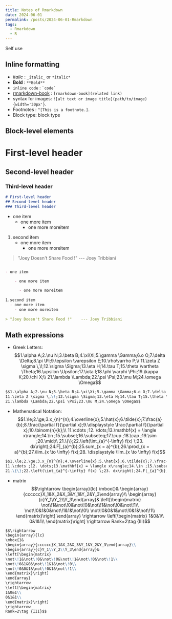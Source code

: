 ```yaml
---
title: Notes of Rmarkdown
date: 2024-06-01
permalink: /posts/2024-06-01-Rmarkdown
tags:
  - Rmarkdown
  - R
---
```


Self use


## Inline formatting

- _italic_ :  `_italic_` or `*italic*`
- **Bold** : `**Bold**`
- `inline code` :  `` `code` ``
- [rmarkdown-book](https://bookdown.org/yihui/rmarkdown/) : `[rmarkdown-book](related link)`
- syntax for images: `![alt text or image title](path/to/image){width='30px'}`. 
- Footnotes : `^[This is a footnote.]`.
- Block type:
    block type

## Block-level elements

# First-level header
## Second-level header
### Third-level header

```markdown
# First-level header
## Second-level header
### Third-level header
```

- one item
    - one more item
      - one more moreitem
      
1. second item
    - one more item
        - one more moreitem
        
> "Joey Doesn't Share Food !"    --- Joey Tribbiani

```markdown

- one item

    - one more item
    
      - one more moreitem
      
1.second item
  - one more item
    - one more moreitem
        
> "Joey Doesn't Share Food !"    --- Joey Tribbiani
```




## Math expressions

- Greek Letters: $$1.\alpha A;2.\nu N;3.\beta B;4.\xi\Xi;5.\gamma \Gamma;6.o O;7.\delta \Delta;8.\pi \Pi;9.\epsilon \varepsilon E;10.\rho\varrho P;\\
11.\zeta Z \sigma \,\!;12.\sigma \Sigma;13.\eta H;14.\tau T;15.\theta \vartheta \Theta;16.\upsilon \Upsilon;17.\iota I;18.\phi \varphi \Phi;19.\kappa K;20.\chi X;\\
21.\lambda \Lambda;22.\psi \Psi;23.\mu M;24.\omega \Omega$$

```markdown
$$1.\alpha A;2.\nu N;3.\beta B;4.\xi\Xi;5.\gamma \Gamma;6.o O;7.\delta \Delta;8.\pi \Pi;9.\epsilon \varepsilon E;10.\rho\varrho P;\\
11.\zeta Z \sigma \,\!;12.\sigma \Sigma;13.\eta H;14.\tau T;15.\theta \vartheta \Theta;16.\upsilon \Upsilon;17.\iota I;18.\phi \varphi \Phi;19.\kappa K;20.\chi X;\\
21.\lambda \Lambda;22.\psi \Psi;23.\mu M;24.\omega \Omega$$
```

- Mathematical Notation: $$1.\le;2.\ge;3.x_{n}^{n};4.\overline{x};5.\hat{x};6.\tilde{x};7.\frac{a}{b};8.\frac{\partial f}{\partial x};9.\displaystyle \frac{\partial f}{\partial x};10.\binom{n}{k};\\
11.\cdots ;12. \dots;13.\mathbf{x} = \langle x\rangle;14.\in ;15.\subset;16.\subseteq;17.\cup ;18.\cap ;19.\sim ;20.\mid;\\
21.\{\};22.\left(\int_{a}^{-\infty} f(x) \;23. dx\right);24.F|_{a}^{b};25.sum_{x = a}^{b};26.\prod_{x = a}^{b};27.\lim_{x \to \infty} f(x);28. \displaystyle \lim_{x \to \infty} f(x)$$


```markdown
$$1.\le;2.\ge;3.x_{n}^{n};4.\overline{x};5.\hat{x};6.\tilde{x};7.\frac{a}{b};8.\frac{\partial f}{\partial x};9.\displaystyle \frac{\partial f}{\partial x};10.\binom{n}{k};\\
11.\cdots ;12. \dots;13.\mathbf{x} = \langle x\rangle;14.\in ;15.\subset;16.\subseteq;17.\cup ;18.\cap ;19.\sim ;20.\mid;\\
21.\{\};22.\left(\int_{a}^{-\infty} f(x) \;23. dx\right);24.F|_{a}^{b};25.sum_{x = a}^{b};26.\prod_{x = a}^{b};27.\lim_{x \to \infty} f(x);28. \displaystyle \lim_{x \to \infty} f(x)$$

```
- matrix
$$\rightarrow
\begin{array}{lc}
\mbox{}&
\begin{array}{cccccc}X_1&X_2&X_3&Y_1&Y_2&Y_3\end{array}\\
\begin{array}{c}Y_1\\Y_2\\Y_3\end{array}&
\left[\begin{matrix}
\not\!1&\not\!0&\not\!0&\not\!1&\not\!0&\not\!1\\
\not\!0&1&0&\not\!1&1&\not\!0\\
\not\!0&0&1&\not\!0&1&\not\!1\\
\end{matrix}\right]
\end{array}
\rightarrow
\left[\begin{matrix}
1&0&1\\
0&1&1\\
\end{matrix}\right]
\rightarrow
Rank=2\tag {III}$$

```markdown
$$\rightarrow
\begin{array}{lc}
\mbox{}&
\begin{array}{cccccc}X_1&X_2&X_3&Y_1&Y_2&Y_3\end{array}\\
\begin{array}{c}Y_1\\Y_2\\Y_3\end{array}&
\left[\begin{matrix}
\not\!1&\not\!0&\not\!0&\not\!1&\not\!0&\not\!1\\
\not\!0&1&0&\not\!1&1&\not\!0\\
\not\!0&0&1&\not\!0&1&\not\!1\\
\end{matrix}\right]
\end{array}
\rightarrow
\left[\begin{matrix}
1&0&1\\
0&1&1\\
\end{matrix}\right]
\rightarrow
Rank=2\tag {III}$$
```
